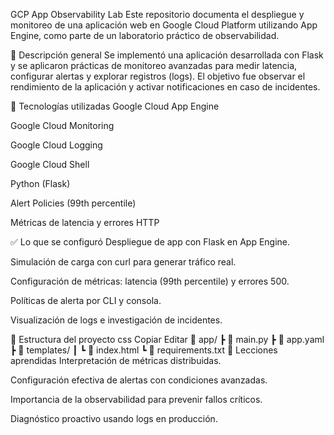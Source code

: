 GCP App Observability Lab
Este repositorio documenta el despliegue y monitoreo de una aplicación web en Google Cloud Platform utilizando App Engine, como parte de un laboratorio práctico de observabilidad.

🧪 Descripción general
Se implementó una aplicación desarrollada con Flask y se aplicaron prácticas de monitoreo avanzadas para medir latencia, configurar alertas y explorar registros (logs). El objetivo fue observar el rendimiento de la aplicación y activar notificaciones en caso de incidentes.

🚀 Tecnologías utilizadas
Google Cloud App Engine

Google Cloud Monitoring

Google Cloud Logging

Google Cloud Shell

Python (Flask)

Alert Policies (99th percentile)

Métricas de latencia y errores HTTP

✅ Lo que se configuró
Despliegue de app con Flask en App Engine.

Simulación de carga con curl para generar tráfico real.

Configuración de métricas: latencia (99th percentile) y errores 500.

Políticas de alerta por CLI y consola.

Visualización de logs e investigación de incidentes.

📂 Estructura del proyecto
css
Copiar
Editar
📁 app/
 ┣ 📄 main.py
 ┣ 📄 app.yaml
 ┣ 📁 templates/
 ┃ ┗ 📄 index.html
 ┗ 📄 requirements.txt
📌 Lecciones aprendidas
Interpretación de métricas distribuidas.

Configuración efectiva de alertas con condiciones avanzadas.

Importancia de la observabilidad para prevenir fallos críticos.

Diagnóstico proactivo usando logs en producción.
